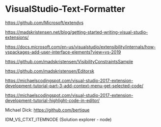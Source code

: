 # VisualStudio-Text-Formatter

https://github.com/Microsoft/extendvs

https://madskristensen.net/blog/getting-started-writing-visual-studio-extensions/

https://docs.microsoft.com/en-us/visualstudio/extensibility/internals/how-vspackages-add-user-interface-elements?view=vs-2019

https://github.com/madskristensen/VisibilityConstraintsSample

https://github.com/madskristensen/Editorsk

https://michaelscodingspot.com/visual-studio-2017-extension-development-tutorial-part-3-add-context-menu-get-selected-code/

https://michaelscodingspot.com/visual-studio-2017-extension-development-tutorial-highlight-code-in-editor/

Michael Dick: https://github.com/bertique





IDM_VS_CTXT_ITEMNODE (Solution explorer - node)